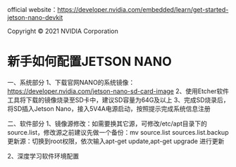 official website：https://developer.nvidia.com/embedded/learn/get-started-jetson-nano-devkit

Copyright © 2021 NVIDIA Corporation

# 新手如何配置JETSON NANO
一、系统部分
1、下载官网NANO的系统镜像：https://developer.nvidia.com/jetson-nano-sd-card-image
2、使用Etcher软件工具将下载的镜像烧录至SD卡中，建议SD容量为64G及以上
3、完成SD烧录后，将SD插入Jetson Nano，接入5V4A电源启动，按照提示完成系统信息注册

二、软件部分
1、镜像源修改：如需要换其它源，可修改/etc/apt目录下的source.list，修改源之前建议先做一个备份：mv source.list sources.list.backup
   更新源：切换到root权限，依次输入apt-get update,apt-get upgrade 进行更新

2、深度学习软件环境配置
